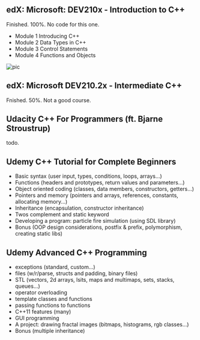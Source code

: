 ## edX: Microsoft: DEV210x - Introduction to C++
Finished. 100%. No code for this one.

- Module 1 Introducing C++
- Module 2 Data Types in C++
- Module 3 Control Statements
- Module 4 Functions and Objects

![pic](https://i.imgur.com/LHUlM6L.png)

## edX: Microsoft DEV210.2x - Intermediate C++
Fnished. 50%. Not a good course.

## Udacity C++ For Programmers (ft. Bjarne Stroustrup)
todo.

## Udemy C++ Tutorial for Complete Beginners
- Basic syntax (user input, types, conditions, loops, arrays...)
- Functions (headers and prototypes, return values and parameters...)
- Object oriented coding (classes, data members, constructors, getters...)
- Pointers and memory (pointers and arrays, references, constants, allocating memory...)
- Inheritance (encapsulation, constructor inheritance)
- Twos complement and static keyword
- Developing a program: particle fire simulation (using SDL library)
- Bonus (OOP design considerations, postfix & prefix, polymorphism, creating static libs)

## Udemy Advanced C++ Programming
- exceptions (standard, custom...)
- files (w/r/parse, structs and padding, binary files)
- STL (vectors, 2d arrays, lsits, maps and multimaps, sets, stacks, queues...)
- operator overloading
- template classes and functions
- passing functions to functions
- C++11 features (many)
- GUI programming
- A project: drawing fractal images (bitmaps, histograms, rgb classes...)
- Bonus (multiple inheritance)
